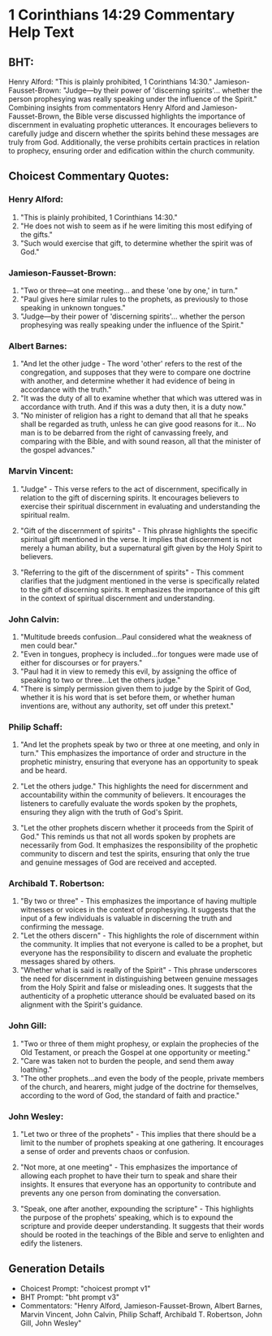 # 1 Corinthians 14:29 Commentary Help Text

## BHT:
Henry Alford: "This is plainly prohibited, 1 Corinthians 14:30." Jamieson-Fausset-Brown: "Judge—by their power of 'discerning spirits'... whether the person prophesying was really speaking under the influence of the Spirit." Combining insights from commentators Henry Alford and Jamieson-Fausset-Brown, the Bible verse discussed highlights the importance of discernment in evaluating prophetic utterances. It encourages believers to carefully judge and discern whether the spirits behind these messages are truly from God. Additionally, the verse prohibits certain practices in relation to prophecy, ensuring order and edification within the church community.

## Choicest Commentary Quotes:
### Henry Alford:
1. "This is plainly prohibited, 1 Corinthians 14:30."
2. "He does not wish to seem as if he were limiting this most edifying of the gifts."
3. "Such would exercise that gift, to determine whether the spirit was of God."

### Jamieson-Fausset-Brown:
1. "Two or three—at one meeting... and these 'one by one,' in turn." 
2. "Paul gives here similar rules to the prophets, as previously to those speaking in unknown tongues."
3. "Judge—by their power of 'discerning spirits'... whether the person prophesying was really speaking under the influence of the Spirit."

### Albert Barnes:
1. "And let the other judge - The word 'other' refers to the rest of the congregation, and supposes that they were to compare one doctrine with another, and determine whether it had evidence of being in accordance with the truth."
2. "It was the duty of all to examine whether that which was uttered was in accordance with truth. And if this was a duty then, it is a duty now."
3. "No minister of religion has a right to demand that all that he speaks shall be regarded as truth, unless he can give good reasons for it... No man is to be debarred from the right of canvassing freely, and comparing with the Bible, and with sound reason, all that the minister of the gospel advances."

### Marvin Vincent:
1. "Judge" - This verse refers to the act of discernment, specifically in relation to the gift of discerning spirits. It encourages believers to exercise their spiritual discernment in evaluating and understanding the spiritual realm. 

2. "Gift of the discernment of spirits" - This phrase highlights the specific spiritual gift mentioned in the verse. It implies that discernment is not merely a human ability, but a supernatural gift given by the Holy Spirit to believers. 

3. "Referring to the gift of the discernment of spirits" - This comment clarifies that the judgment mentioned in the verse is specifically related to the gift of discerning spirits. It emphasizes the importance of this gift in the context of spiritual discernment and understanding.

### John Calvin:
1. "Multitude breeds confusion...Paul considered what the weakness of men could bear."
2. "Even in tongues, prophecy is included...for tongues were made use of either for discourses or for prayers."
3. "Paul had it in view to remedy this evil, by assigning the office of speaking to two or three...Let the others judge."
4. "There is simply permission given them to judge by the Spirit of God, whether it is his word that is set before them, or whether human inventions are, without any authority, set off under this pretext."

### Philip Schaff:
1. "And let the prophets speak by two or three at one meeting, and only in turn." This emphasizes the importance of order and structure in the prophetic ministry, ensuring that everyone has an opportunity to speak and be heard.

2. "Let the others judge." This highlights the need for discernment and accountability within the community of believers. It encourages the listeners to carefully evaluate the words spoken by the prophets, ensuring they align with the truth of God's Spirit.

3. "Let the other prophets discern whether it proceeds from the Spirit of God." This reminds us that not all words spoken by prophets are necessarily from God. It emphasizes the responsibility of the prophetic community to discern and test the spirits, ensuring that only the true and genuine messages of God are received and accepted.

### Archibald T. Robertson:
1. "By two or three" - This emphasizes the importance of having multiple witnesses or voices in the context of prophesying. It suggests that the input of a few individuals is valuable in discerning the truth and confirming the message.
2. "Let the others discern" - This highlights the role of discernment within the community. It implies that not everyone is called to be a prophet, but everyone has the responsibility to discern and evaluate the prophetic messages shared by others.
3. "Whether what is said is really of the Spirit" - This phrase underscores the need for discernment in distinguishing between genuine messages from the Holy Spirit and false or misleading ones. It suggests that the authenticity of a prophetic utterance should be evaluated based on its alignment with the Spirit's guidance.

### John Gill:
1. "Two or three of them might prophesy, or explain the prophecies of the Old Testament, or preach the Gospel at one opportunity or meeting."
2. "Care was taken not to burden the people, and send them away loathing."
3. "The other prophets...and even the body of the people, private members of the church, and hearers, might judge of the doctrine for themselves, according to the word of God, the standard of faith and practice."

### John Wesley:
1. "Let two or three of the prophets" - This implies that there should be a limit to the number of prophets speaking at one gathering. It encourages a sense of order and prevents chaos or confusion.

2. "Not more, at one meeting" - This emphasizes the importance of allowing each prophet to have their turn to speak and share their insights. It ensures that everyone has an opportunity to contribute and prevents any one person from dominating the conversation.

3. "Speak, one after another, expounding the scripture" - This highlights the purpose of the prophets' speaking, which is to expound the scripture and provide deeper understanding. It suggests that their words should be rooted in the teachings of the Bible and serve to enlighten and edify the listeners.


## Generation Details
- Choicest Prompt: "choicest prompt v1"
- BHT Prompt: "bht prompt v3"
- Commentators: "Henry Alford, Jamieson-Fausset-Brown, Albert Barnes, Marvin Vincent, John Calvin, Philip Schaff, Archibald T. Robertson, John Gill, John Wesley"
